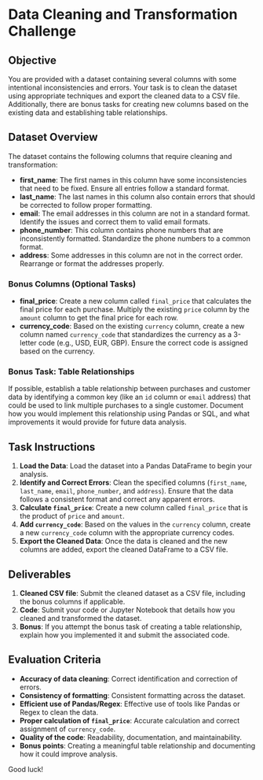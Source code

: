 # Data Cleaning and Transformation Challenge

## Objective

You are provided with a dataset containing several columns with some intentional inconsistencies and errors. Your task is to clean the dataset using appropriate techniques and export the cleaned data to a CSV file. Additionally, there are bonus tasks for creating new columns based on the existing data and establishing table relationships.

## Dataset Overview

The dataset contains the following columns that require cleaning and transformation:

- **first_name**: The first names in this column have some inconsistencies that need to be fixed. Ensure all entries follow a standard format.
- **last_name**: The last names in this column also contain errors that should be corrected to follow proper formatting.
- **email**: The email addresses in this column are not in a standard format. Identify the issues and correct them to valid email formats.
- **phone_number**: This column contains phone numbers that are inconsistently formatted. Standardize the phone numbers to a common format.
- **address**: Some addresses in this column are not in the correct order. Rearrange or format the addresses properly.

### Bonus Columns (Optional Tasks)

- **final_price**: Create a new column called `final_price` that calculates the final price for each purchase. Multiply the existing `price` column by the `amount` column to get the final price for each row.
- **currency_code**: Based on the existing `currency` column, create a new column named `currency_code` that standardizes the currency as a 3-letter code (e.g., USD, EUR, GBP). Ensure the correct code is assigned based on the currency.

### Bonus Task: Table Relationships

If possible, establish a table relationship between purchases and customer data by identifying a common key (like an `id` column or `email` address) that could be used to link multiple purchases to a single customer. Document how you would implement this relationship using Pandas or SQL, and what improvements it would provide for future data analysis.

## Task Instructions

1. **Load the Data**: Load the dataset into a Pandas DataFrame to begin your analysis.
2. **Identify and Correct Errors**: Clean the specified columns (`first_name`, `last_name`, `email`, `phone_number`, and `address`). Ensure that the data follows a consistent format and correct any apparent errors.
3. **Calculate `final_price`**: Create a new column called `final_price` that is the product of `price` and `amount`.
4. **Add `currency_code`**: Based on the values in the `currency` column, create a new `currency_code` column with the appropriate currency codes.
5. **Export the Cleaned Data**: Once the data is cleaned and the new columns are added, export the cleaned DataFrame to a CSV file.

## Deliverables

1. **Cleaned CSV file**: Submit the cleaned dataset as a CSV file, including the bonus columns if applicable.
2. **Code**: Submit your code or Jupyter Notebook that details how you cleaned and transformed the dataset.
3. **Bonus**: If you attempt the bonus task of creating a table relationship, explain how you implemented it and submit the associated code.

## Evaluation Criteria

- **Accuracy of data cleaning**: Correct identification and correction of errors.
- **Consistency of formatting**: Consistent formatting across the dataset.
- **Efficient use of Pandas/Regex**: Effective use of tools like Pandas or Regex to clean the data.
- **Proper calculation of `final_price`**: Accurate calculation and correct assignment of `currency_code`.
- **Quality of the code**: Readability, documentation, and maintainability.
- **Bonus points**: Creating a meaningful table relationship and documenting how it could improve analysis.

Good luck!
